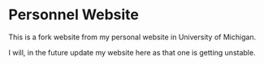 # Personnel Website

This is a fork website from my personal website in University of Michigan.

I will, in the future update my website here as that one is getting unstable.